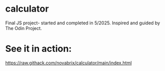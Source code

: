 # calculator
Final JS project- started and completed in 5/2025. Inspired and guided by The Odin Project.

# See it in action:
https://raw.githack.com/novabrix/calculator/main/index.html
